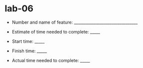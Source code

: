 # lab-06

- Number and name of feature: ________________________________

- Estimate of time needed to complete: _____

- Start time: _____

- Finish time: _____

- Actual time needed to complete: _____